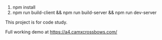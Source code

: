 1. npm install
2. npm run build-client && npm run build-server && npm run dev-server

This project is for code study.

Full working demo at https://a4.camxcrossbows.com/

